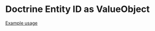 # Doctrine Entity ID as ValueObject

[Example usage](https://mikemix.github.io/UUID-value-object-as-entity-id)

